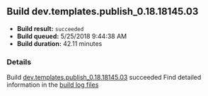 ## Build dev.templates.publish_0.18.18145.03
- **Build result:** `succeeded`
- **Build queued:** 5/25/2018 9:44:38 AM
- **Build duration:** 42.11 minutes
### Details
Build [dev.templates.publish_0.18.18145.03](https://winappstudio.visualstudio.com/web/build.aspx?pcguid=a4ef43be-68ce-4195-a619-079b4d9834c2&builduri=vstfs%3a%2f%2f%2fBuild%2fBuild%2f25742) succeeded
Find detailed information in the [build log files](https://uwpctdiags.blob.core.windows.net/buildlogs/dev.templates.publish_0.18.18145.03_logs.zip)
